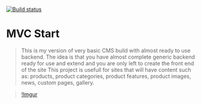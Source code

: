 [![Build status](https://ci.appveyor.com/api/projects/status/vcto84vy5tsi56u6?svg=true)](https://ci.appveyor.com/project/nzhul/mvcstart)

MVC Start
===========
> This is my version of very basic CMS build with almost ready to use backend.
> The idea is that you have almost complete generic backend ready for use and extend and you are only left to create the front end of the site
> This project is usefull for sites that will have content such as: products, product categories, product features, product images, news, custom pages, gallery.

> [!Imgur](http://i.imgur.com/v6Knkhf.png)
